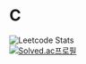 <h1>C</h1>

![Leetcode Stats](https://leetcard.jacoblin.cool/202210947)<br>
[![Solved.ac프로필](http://mazassumnida.wtf/api/v2/generate_badge?boj=yoots50)](https://solved.ac/yoots50)
